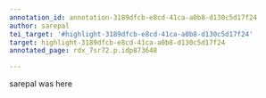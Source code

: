 ```yaml
---
annotation_id: annotation-3189dfcb-e8cd-41ca-a0b8-d130c5d17f24
author: sarepal
tei_target: '#highlight-3189dfcb-e8cd-41ca-a0b8-d130c5d17f24'
target: highlight-3189dfcb-e8cd-41ca-a0b8-d130c5d17f24
annotated_page: rdx_7sr72.p.idp873648

---
```

sarepal was here
